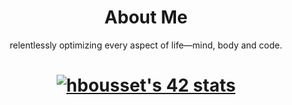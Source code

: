 <h1 align="center"> About Me </h1>
<p align="center">
relentlessly optimizing every aspect of life—mind, body and code.
</p>
<h1 align="center"> <a href="https://github.com/oakoudad/badge42"><img src="https://badge.mediaplus.ma/black/hbousset" alt="hbousset's 42 stats" /></a> </h1>
